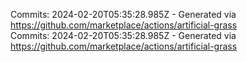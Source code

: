Commits: 2024-02-20T05:35:28.985Z - Generated via https://github.com/marketplace/actions/artificial-grass
<br>
Commits: 2024-02-20T05:35:28.985Z - Generated via https://github.com/marketplace/actions/artificial-grass
<br>
